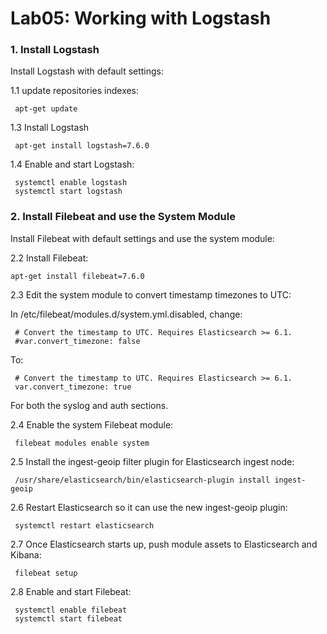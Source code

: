 # Lab05: Working with Logstash

### 1. Install Logstash
 
Install Logstash with default settings:
 
1.1 update repositories indexes:
```
 apt-get update
```
1.3 Install Logstash
```
 apt-get install logstash=7.6.0
```
1.4 Enable and start Logstash:
```
 systemctl enable logstash
 systemctl start logstash
```


### 2. Install Filebeat and use the System Module

Install Filebeat with default settings and use the system module:

2.2 Install Filebeat:
```
apt-get install filebeat=7.6.0
```
2.3 Edit the system module to convert timestamp timezones to UTC:

In /etc/filebeat/modules.d/system.yml.disabled, change:
```
 # Convert the timestamp to UTC. Requires Elasticsearch >= 6.1.
 #var.convert_timezone: false
```
To:
```
 # Convert the timestamp to UTC. Requires Elasticsearch >= 6.1.
 var.convert_timezone: true
```
For both the syslog and auth sections.

2.4 Enable the system Filebeat module:
```
 filebeat modules enable system
```
2.5 Install the ingest-geoip filter plugin for Elasticsearch ingest node:
```
 /usr/share/elasticsearch/bin/elasticsearch-plugin install ingest-geoip
```
2.6 Restart Elasticsearch so it can use the new ingest-geoip plugin:
```
 systemctl restart elasticsearch
```
2.7 Once Elasticsearch starts up, push module assets to Elasticsearch and Kibana:
```
 filebeat setup
```
2.8 Enable and start Filebeat:
```
 systemctl enable filebeat
 systemctl start filebeat
```

